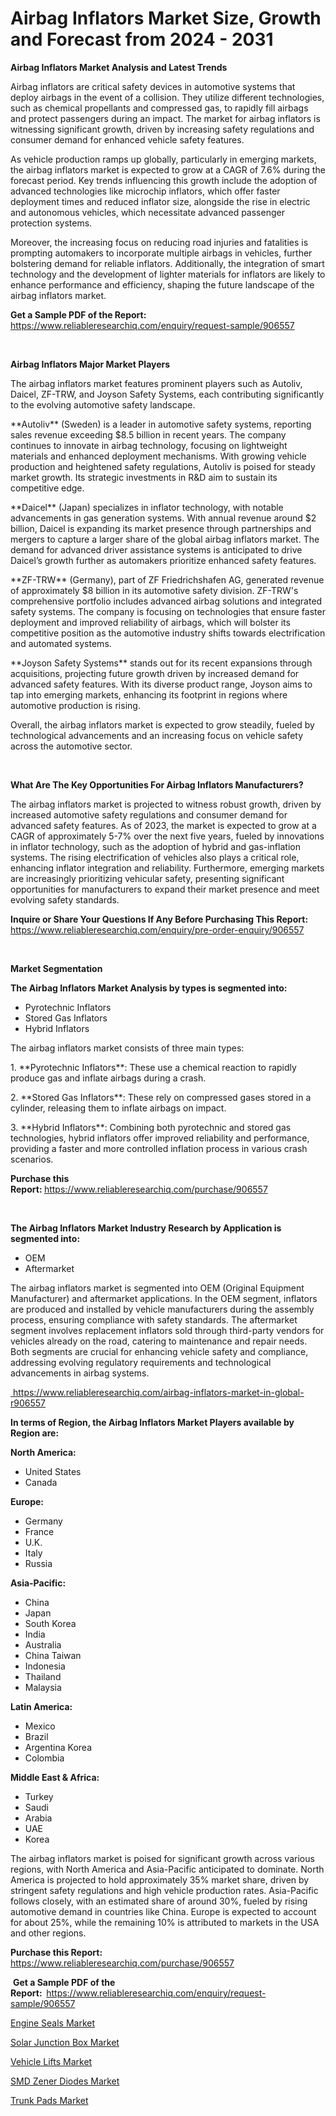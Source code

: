 <p><h1>Airbag Inflators Market Size, Growth and Forecast from 2024 - 2031</h1></p><p><strong>Airbag Inflators Market Analysis and Latest Trends</strong></p>
<p><p>Airbag inflators are critical safety devices in automotive systems that deploy airbags in the event of a collision. They utilize different technologies, such as chemical propellants and compressed gas, to rapidly fill airbags and protect passengers during an impact. The market for airbag inflators is witnessing significant growth, driven by increasing safety regulations and consumer demand for enhanced vehicle safety features.</p><p>As vehicle production ramps up globally, particularly in emerging markets, the airbag inflators market is expected to grow at a CAGR of 7.6% during the forecast period. Key trends influencing this growth include the adoption of advanced technologies like microchip inflators, which offer faster deployment times and reduced inflator size, alongside the rise in electric and autonomous vehicles, which necessitate advanced passenger protection systems. </p><p>Moreover, the increasing focus on reducing road injuries and fatalities is prompting automakers to incorporate multiple airbags in vehicles, further bolstering demand for reliable inflators. Additionally, the integration of smart technology and the development of lighter materials for inflators are likely to enhance performance and efficiency, shaping the future landscape of the airbag inflators market.</p></p>
<p><strong>Get a Sample PDF of the Report:&nbsp;</strong> <a href="https://www.reliableresearchiq.com/enquiry/request-sample/906557?utm_campaign=1461&utm_medium=2&utm_source=Github&utm_content=ia&utm_term=18102024&utm_id=airbag-inflators">https://www.reliableresearchiq.com/enquiry/request-sample/906557</a></p>
<p>&nbsp;</p>
<p><strong>Airbag Inflators Major Market Players</strong></p>
<p><p>The airbag inflators market features prominent players such as Autoliv, Daicel, ZF-TRW, and Joyson Safety Systems, each contributing significantly to the evolving automotive safety landscape.</p><p>**Autoliv** (Sweden) is a leader in automotive safety systems, reporting sales revenue exceeding $8.5 billion in recent years. The company continues to innovate in airbag technology, focusing on lightweight materials and enhanced deployment mechanisms. With growing vehicle production and heightened safety regulations, Autoliv is poised for steady market growth. Its strategic investments in R&D aim to sustain its competitive edge.</p><p>**Daicel** (Japan) specializes in inflator technology, with notable advancements in gas generation systems. With annual revenue around $2 billion, Daicel is expanding its market presence through partnerships and mergers to capture a larger share of the global airbag inflators market. The demand for advanced driver assistance systems is anticipated to drive Daicel’s growth further as automakers prioritize enhanced safety features.</p><p>**ZF-TRW** (Germany), part of ZF Friedrichshafen AG, generated revenue of approximately $8 billion in its automotive safety division. ZF-TRW's comprehensive portfolio includes advanced airbag solutions and integrated safety systems. The company is focusing on technologies that ensure faster deployment and improved reliability of airbags, which will bolster its competitive position as the automotive industry shifts towards electrification and automated systems.</p><p>**Joyson Safety Systems** stands out for its recent expansions through acquisitions, projecting future growth driven by increased demand for advanced safety features. With its diverse product range, Joyson aims to tap into emerging markets, enhancing its footprint in regions where automotive production is rising.</p><p>Overall, the airbag inflators market is expected to grow steadily, fueled by technological advancements and an increasing focus on vehicle safety across the automotive sector.</p></p>
<p>&nbsp;</p>
<p><strong>What Are The Key Opportunities For Airbag Inflators Manufacturers?</strong></p>
<p><p>The airbag inflators market is projected to witness robust growth, driven by increased automotive safety regulations and consumer demand for advanced safety features. As of 2023, the market is expected to grow at a CAGR of approximately 5-7% over the next five years, fueled by innovations in inflator technology, such as the adoption of hybrid and gas-inflation systems. The rising electrification of vehicles also plays a critical role, enhancing inflator integration and reliability. Furthermore, emerging markets are increasingly prioritizing vehicular safety, presenting significant opportunities for manufacturers to expand their market presence and meet evolving safety standards.</p></p>
<p><strong>Inquire or Share Your Questions If Any Before Purchasing This Report:</strong> <a href="https://www.reliableresearchiq.com/enquiry/pre-order-enquiry/906557?utm_campaign=1461&utm_medium=2&utm_source=Github&utm_content=ia&utm_term=18102024&utm_id=airbag-inflators">https://www.reliableresearchiq.com/enquiry/pre-order-enquiry/906557</a></p>
<p>&nbsp;</p>
<p><strong>Market Segmentation</strong></p>
<p><strong>The Airbag Inflators Market Analysis by types is segmented into:</strong></p>
<p><ul><li>Pyrotechnic Inflators</li><li>Stored Gas Inflators</li><li>Hybrid Inflators</li></ul></p>
<p><p>The airbag inflators market consists of three main types: </p><p>1. **Pyrotechnic Inflators**: These use a chemical reaction to rapidly produce gas and inflate airbags during a crash. </p><p>2. **Stored Gas Inflators**: These rely on compressed gases stored in a cylinder, releasing them to inflate airbags on impact. </p><p>3. **Hybrid Inflators**: Combining both pyrotechnic and stored gas technologies, hybrid inflators offer improved reliability and performance, providing a faster and more controlled inflation process in various crash scenarios.</p></p>
<p><strong>Purchase this Report:&nbsp;</strong><a href="https://www.reliableresearchiq.com/purchase/906557?utm_campaign=1461&utm_medium=2&utm_source=Github&utm_content=ia&utm_term=18102024&utm_id=airbag-inflators">https://www.reliableresearchiq.com/purchase/906557</a></p>
<p>&nbsp;</p>
<p><strong>The Airbag Inflators Market Industry Research by Application is segmented into:</strong></p>
<p><ul><li>OEM</li><li>Aftermarket</li></ul></p>
<p><p>The airbag inflators market is segmented into OEM (Original Equipment Manufacturer) and aftermarket applications. In the OEM segment, inflators are produced and installed by vehicle manufacturers during the assembly process, ensuring compliance with safety standards. The aftermarket segment involves replacement inflators sold through third-party vendors for vehicles already on the road, catering to maintenance and repair needs. Both segments are crucial for enhancing vehicle safety and compliance, addressing evolving regulatory requirements and technological advancements in airbag systems.</p></p>
<p><a href="https://www.reliableresearchiq.com/airbag-inflators-market-in-global-r906557?utm_campaign=1461&utm_medium=2&utm_source=Github&utm_content=ia&utm_term=18102024&utm_id=airbag-inflators">&nbsp;https://www.reliableresearchiq.com/airbag-inflators-market-in-global-r906557</a></p>
<p><strong>In terms of Region, the Airbag Inflators Market Players available by Region are:</strong></p>
<p>
    <p> <strong> North America: </strong>
        <ul>
            <li>United States</li>
            <li>Canada</li>
        </ul>
        </p> 
    <p> <strong> Europe: </strong>
        <ul>
            <li>Germany</li>
            <li>France</li>
            <li>U.K.</li>
            <li>Italy</li>
            <li>Russia</li>
        </ul>
        </p> 
    <p> <strong> Asia-Pacific: </strong>
        <ul>
            <li>China</li>
            <li>Japan</li>
            <li>South Korea</li>
            <li>India</li>
            <li>Australia</li>
            <li>China Taiwan</li>
            <li>Indonesia</li>
            <li>Thailand</li>
            <li>Malaysia</li>
        </ul>
        </p> 
    <p> <strong> Latin America: </strong>
        <ul>
            <li>Mexico</li>
            <li>Brazil</li>
            <li>Argentina Korea</li>
            <li>Colombia</li>
        </ul>
        </p> 
    <p> <strong> Middle East & Africa: </strong>
        <ul>
            <li>Turkey</li>
            <li>Saudi</li>
            <li>Arabia</li>
            <li>UAE</li>
            <li>Korea</li>
        </ul>
    </p>
    </p>
<p><p>The airbag inflators market is poised for significant growth across various regions, with North America and Asia-Pacific anticipated to dominate. North America is projected to hold approximately 35% market share, driven by stringent safety regulations and high vehicle production rates. Asia-Pacific follows closely, with an estimated share of around 30%, fueled by rising automotive demand in countries like China. Europe is expected to account for about 25%, while the remaining 10% is attributed to markets in the USA and other regions.</p></p>
<p><strong>Purchase this Report: </strong><a href="https://www.reliableresearchiq.com/purchase/906557?utm_campaign=1461&utm_medium=2&utm_source=Github&utm_content=ia&utm_term=18102024&utm_id=airbag-inflators">https://www.reliableresearchiq.com/purchase/906557</a></p>
<p>&nbsp;<strong>Get a Sample PDF of the Report:&nbsp;&nbsp;</strong><a href="https://www.reliableresearchiq.com/enquiry/request-sample/906557?utm_campaign=1461&utm_medium=2&utm_source=Github&utm_content=ia&utm_term=18102024&utm_id=airbag-inflators">https://www.reliableresearchiq.com/enquiry/request-sample/906557</a></p>
<p><strong></strong></p>
<p><p><a href="https://issuu.com/reportprime-2/docs/engine-seals-market-size-2030.pptx_83d1065d0b273f?utm_campaign=1461&utm_medium=2&utm_source=Github&utm_content=ia&utm_term=18102024&utm_id=airbag-inflators">Engine Seals Market</a></p><p><a href="https://www.linkedin.com/pulse/driving-forces-global-solar-junction-box-market-trends-applications-hdzuc?utm_campaign=1461&utm_medium=2&utm_source=Github&utm_content=ia&utm_term=18102024&utm_id=airbag-inflators">Solar Junction Box Market</a></p><p><a href="https://issuu.com/reportprime-2/docs/vehicle-lifts-market-size-2030.pptx_7f65de11f08026?utm_campaign=1461&utm_medium=2&utm_source=Github&utm_content=ia&utm_term=18102024&utm_id=airbag-inflators">Vehicle Lifts Market</a></p><p><a href="https://www.linkedin.com/pulse/market-forecasting-change-global-smd-zener-diodes-dynamics-ewqcf?utm_campaign=1461&utm_medium=2&utm_source=Github&utm_content=ia&utm_term=18102024&utm_id=airbag-inflators">SMD Zener Diodes Market</a></p><p><a href="https://github.com/seemagartingsvo/Market-Research-Report-List-1/blob/main/trunk-pads-market.md?utm_campaign=1461&utm_medium=2&utm_source=Github&utm_content=ia&utm_term=18102024&utm_id=airbag-inflators">Trunk Pads Market</a></p></p>